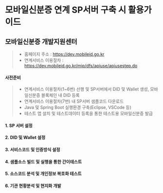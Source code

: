 # 모바일신분증 연계 SP서버 구축 시 활용가이드

## 모바일신분증 개발지원센터
 >  - 홈페이지 주소 : https://dev.mobileid.go.kr
>  - 연계서비스 이용절차 : https://dev.mobileid.go.kr/mip/dfs/apiuse/apiusestep.do

#### 사전준비
> - 연계서비스 이용절차(1~6번) 선행 및 SP서버에서 DID 및 Wallet 생성, 모바일신분증 블록체인 내 DID 등록
> - 연계서비스 이용절차(7번) 내 SP서버 샘플코드 다운로드
> - Java 및 Spring Boot 실행환경 구축(Eclipse, VSCode 등)
> - 테스트 앱 설치 및 테스트데이터 등록을 통한 테스트용 모바일신분증 발급

#### 1. SP 서버 설정

#### 2. DID 및 Wallet 설정

#### 3. 서비스코드 및 인증방식 설정

#### 4. 샘플소스 빌드 및 실행을 통한 간이테스트

#### 5. 소스코드 분석 및 개인정보 복호화 테스트

#### 6. 기관 현황분석 및 현지화 개발
